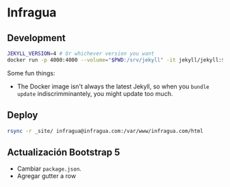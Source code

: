 # Infragua

## Development

```bash
JEKYLL_VERSION=4 # Or whichever version you want
docker run -p 4000:4000 --volume="$PWD:/srv/jekyll" -it jekyll/jekyll:$JEKYLL_VERSION jekyll serve -H 0.0.0.0 -w
```

Some fun things:

- The Docker image isn't always the latest Jekyll, so when you `bundle update` indiscrimminantely, you might update too much.

## Deploy

```bash
rsync -r _site/ infragua@infragua.com:/var/www/infragua.com/html
```

## Actualización Bootstrap 5

- Cambiar `package.json`.
- Agregar gutter a row
